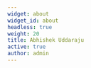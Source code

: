 ```yaml
---
widget: about
widget_id: about
headless: true
weight: 20
title: Abhishek Uddaraju
active: true
author: admin
---
```

